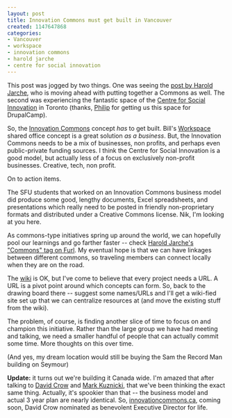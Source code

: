 ```yaml
--- 
layout: post
title: Innovation Commons must get built in Vancouver
created: 1147647868
categories: 
- Vancouver
- workspace
- innovation commons
- harold jarche
- centre for social innovation
---
```

<p>This post was jogged by two things. One was seeing the <a href="http://www.jarche.com/?p=775">post by Harold Jarche</a>, who is moving ahead with putting together a Commons as well. The second was experiencing the fantastic space of the <a href="http://www.the215.ca/">Centre for Social Innovation</a> in Toronto (thanks, <a href="http://www.communitybandwith.ca">Philip</a> for getting us this space for DrupalCamp).</p>  <p>So, the <a href="/blog/bmann/the-innovation-commons">Innovation Commons</a> concept <em>has</em> to get built. Bill&#39;s <a href="http://bad.typepad.com/workspace/">Workspace</a> shared office concept is a great solution <em>as a business</em>. But, the Innovation Commons needs to be a mix of businesses, non profits, and perhaps even public-private funding sources. I think the Centre for Social Innovation is a good model, but actually less of a focus on exclusively non-profit businesses. Creative, tech, non profit.</p>  <p>On to action items.</p>  <p>The SFU students that worked on an Innovation Commons business model did produce some good, lengthy documents, Excel spreadsheets, and presentations which really need to be posted in friendly non-proprietary formats and distributed under a Creative Commons license. Nik, I&#39;m looking at you here.</p>  <p>As commons-type initiatives spring up around the world, we can hopefully pool our learnings and go farther faster -- check <a href="http://www.furl.net/members/hjarche/Commons">Harold Jarche&#39;s &quot;Commons&quot; tag on Furl</a>. My eventual hope is that we can have linkages between different commons, so traveling members can connect locally when they are on the road.</p>  <p>The <a href="http://wiki.bryght.com">wiki</a> is OK, but I&#39;ve come to believe that every project needs a URL. A URL is a pivot point around which concepts can form. So, back to the drawing board there -- suggest some names/URLs and I&#39;ll get a wiki-fied site set up that we can centralize resources at (and move the existing stuff from the wiki).</p>  <p>The problem, of course, is finding another slice of time to focus on and champion this initiative. Rather than the large group we have had meeting and talking, we need a smaller handful of people that can actually commit some time. More thoughts on this over time.</p>  <p>(And yes, my dream location would still be buying the Sam the Record Man building on Seymour)</p><p><strong>Update:</strong> it turns out we&#39;re building it Canada wide. I&#39;m amazed that after talking to <a href="http://davidcrow.ca/">David Crow</a> and <a href="http://remarkk.com">Mark Kuznicki</a>, that we&#39;ve been thinking the exact same thing. Actually, it&#39;s spookier than that -- the business model and actual 3 year plan are nearly identical. So, <a href="http://innovationcommons.ca">innovationcommons.ca</a>, coming soon, David Crow nominated as benevolent Executive Director for life. </p>
